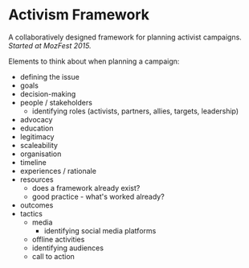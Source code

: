 # Activism Framework

A collaboratively designed framework for planning activist campaigns. _Started at MozFest 2015._

Elements to think about when planning a campaign:
* defining the issue
* goals
* decision-making 
* people / stakeholders
  * identifying roles (activists, partners, allies, targets, leadership)
* advocacy
* education
* legitimacy
* scaleability
* organisation
* timeline
* experiences / rationale
* resources
  * does a framework already exist?
  * good practice - what's worked already?
* outcomes
* tactics
  * media
    * identifying social media platforms
  * offline activities
  * identifying audiences
  * call to action
